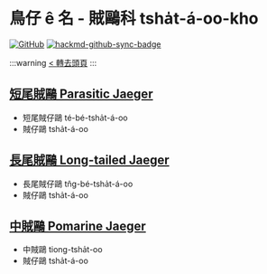 # 鳥仔 ê 名 - 賊鷗科 tsha̍t-á-oo-kho

[![GitHub](https://img.shields.io/badge/GitHub-black?logo=github)](https://github.com/siansiansu/tsiau-a-e-mia)
[![hackmd-github-sync-badge](https://hackmd.io/I5xNuGidRpKO7o_h3sA_gg/badge)](https://hackmd.io/I5xNuGidRpKO7o_h3sA_gg)

:::warning
[< 轉去頭頁](https://hackmd.io/@siansiansu/Hy4VzNvha)
:::

## [短尾賊鷗 Parasitic Jaeger](https://ebird.org/species/parjae)

- 短尾賊仔鷗 té-bé-tsha̍t-á-oo
- 賊仔鷗 tsha̍t-á-oo

## [長尾賊鷗 Long-tailed Jaeger](https://ebird.org/species/lotjae)

- 長尾賊仔鷗 tn̂g-bé-tsha̍t-á-oo
- 賊仔鷗 tsha̍t-á-oo

## [中賊鷗 Pomarine Jaeger](https://ebird.org/species/pomjae)

- 中賊鷗 tiong-tsha̍t-oo
- 賊仔鷗 tsha̍t-á-oo
